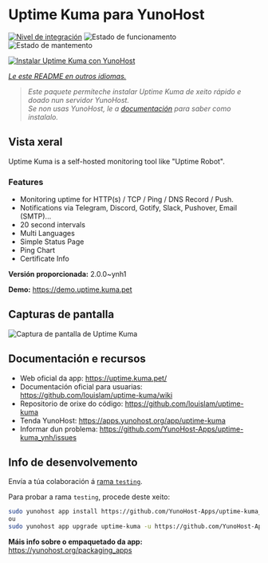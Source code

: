 <!--
NOTA: Este README foi creado automáticamente por <https://github.com/YunoHost/apps/tree/master/tools/readme_generator>
NON debe editarse manualmente.
-->

# Uptime Kuma para YunoHost

[![Nivel de integración](https://apps.yunohost.org/badge/integration/uptime-kuma)](https://ci-apps.yunohost.org/ci/apps/uptime-kuma/)
![Estado de funcionamento](https://apps.yunohost.org/badge/state/uptime-kuma)
![Estado de mantemento](https://apps.yunohost.org/badge/maintained/uptime-kuma)

[![Instalar Uptime Kuma con YunoHost](https://install-app.yunohost.org/install-with-yunohost.svg)](https://install-app.yunohost.org/?app=uptime-kuma)

*[Le este README en outros idiomas.](./ALL_README.md)*

> *Este paquete permíteche instalar Uptime Kuma de xeito rápido e doado nun servidor YunoHost.*  
> *Se non usas YunoHost, le a [documentación](https://yunohost.org/install) para saber como instalalo.*

## Vista xeral

Uptime Kuma is a self-hosted monitoring tool like "Uptime Robot".

### Features

- Monitoring uptime for HTTP(s) / TCP / Ping / DNS Record / Push.
- Notifications via Telegram, Discord, Gotify, Slack, Pushover, Email (SMTP)...
- 20 second intervals
- Multi Languages
- Simple Status Page
- Ping Chart
- Certificate Info


**Versión proporcionada:** 2.0.0~ynh1

**Demo:** <https://demo.uptime.kuma.pet>

## Capturas de pantalla

![Captura de pantalla de Uptime Kuma](./doc/screenshots/example.jpg)

## Documentación e recursos

- Web oficial da app: <https://uptime.kuma.pet/>
- Documentación oficial para usuarias: <https://github.com/louislam/uptime-kuma/wiki>
- Repositorio de orixe do código: <https://github.com/louislam/uptime-kuma>
- Tenda YunoHost: <https://apps.yunohost.org/app/uptime-kuma>
- Informar dun problema: <https://github.com/YunoHost-Apps/uptime-kuma_ynh/issues>

## Info de desenvolvemento

Envía a túa colaboración á [rama `testing`](https://github.com/YunoHost-Apps/uptime-kuma_ynh/tree/testing).

Para probar a rama `testing`, procede deste xeito:

```bash
sudo yunohost app install https://github.com/YunoHost-Apps/uptime-kuma_ynh/tree/testing --debug
ou
sudo yunohost app upgrade uptime-kuma -u https://github.com/YunoHost-Apps/uptime-kuma_ynh/tree/testing --debug
```

**Máis info sobre o empaquetado da app:** <https://yunohost.org/packaging_apps>
